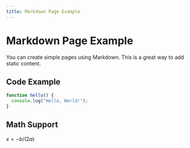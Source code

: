 ```yaml
---
title: Markdown Page Example
---
```


# Markdown Page Example

You can create simple pages using Markdown. This is a great way to add static content.

## Code Example

```javascript
function hello() {
  console.log("Hello, World!");
}
```

## Math Support

$x = -b / (2a)$ 